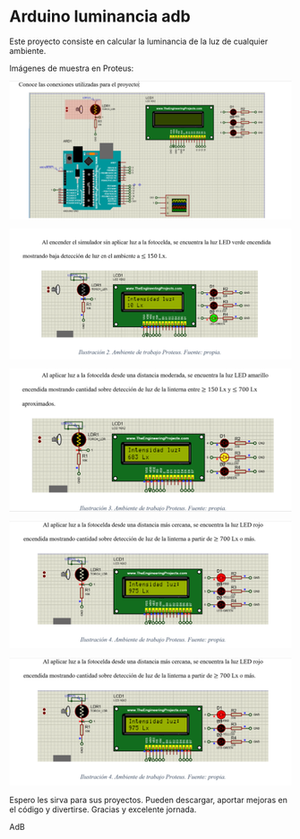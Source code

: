 # Arduino luminancia adb
Este proyecto consiste en calcular la luminancia de la luz de cualquier ambiente.

Imágenes de muestra en Proteus:

![](img/Arduino1_Proteus_adb.PNG)

![](img/Arduino2_Proteus_adb.PNG)

![](img/Arduino3_Proteus_adb.PNG)

![](img/Arduino4_Proteus_adb.PNG)

![](img/Arduino4_Proteus_adb.PNG)

Espero les sirva para sus proyectos. Pueden descargar, aportar mejoras en el código y divertirse. Gracias y excelente jornada.

AdB
